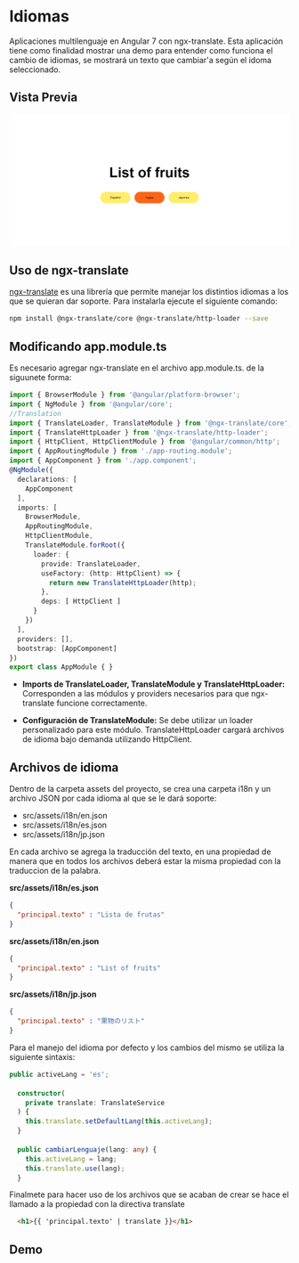 # Idiomas

Aplicaciones multilenguaje en Angular 7 con ngx-translate. Esta aplicación tiene como finalidad mostrar una demo para entender como funciona el cambio de idiomas, se mostrará un texto que cambiar'a según el idoma seleccionado.

## Vista Previa 

![Screenshot](preview.png)

## Uso de ngx-translate

[ngx-translate](https://github.com/ngx-translate/core) es una librería que permite manejar los distintios idiomas a los que se quieran dar soporte.
Para instalarla ejecute el siguiente comando:
```bash
npm install @ngx-translate/core @ngx-translate/http-loader --save
```

## Modificando app.module.ts

Es necesario agregar ngx-translate en el archivo app.module.ts. de la siguunete forma:

```typescript
import { BrowserModule } from '@angular/platform-browser';
import { NgModule } from '@angular/core';
//Translation
import { TranslateLoader, TranslateModule } from '@ngx-translate/core';
import { TranslateHttpLoader } from '@ngx-translate/http-loader';
import { HttpClient, HttpClientModule } from '@angular/common/http';
import { AppRoutingModule } from './app-routing.module';
import { AppComponent } from './app.component';
@NgModule({
  declarations: [
    AppComponent
  ],
  imports: [
    BrowserModule,
    AppRoutingModule,
    HttpClientModule,
    TranslateModule.forRoot({
      loader: {
        provide: TranslateLoader,
        useFactory: (http: HttpClient) => {
          return new TranslateHttpLoader(http);
        },
        deps: [ HttpClient ]
      }
    })
  ],
  providers: [],
  bootstrap: [AppComponent]
})
export class AppModule { }
```

* **Imports de TranslateLoader, TranslateModule y TranslateHttpLoader:** Corresponden a las módulos y providers necesarios para que ngx-translate funcione correctamente.

* **Configuración de TranslateModule:** Se debe utilizar un loader personalizado para este módulo. TranslateHttpLoader cargará archivos de idioma bajo demanda utilizando HttpClient.

## Archivos de idioma

Dentro de la carpeta assets del proyecto, se crea una carpeta i18n y un archivo JSON por cada idioma al que se le dará soporte:
* src/assets/i18n/en.json
* src/assets/i18n/es.json
* src/assets/i18n/jp.json

En cada archivo se agrega la traducción del texto, en una propiedad de manera que en todos los archivos deberá estar la misma propiedad con la traduccion de la palabra.

**src/assets/i18n/es.json**

```json
{
  "principal.texto" : "Lista de frutas"
}
```

**src/assets/i18n/en.json**

```json
{
  "principal.texto" : "List of fruits"
}
```

**src/assets/i18n/jp.json**

```json
{
  "principal.texto" : "果物のリスト"
}
```

Para el manejo del idioma por defecto y los cambios del mismo se utiliza la siguiente sintaxis:

```typescript
public activeLang = 'es';

  constructor(
    private translate: TranslateService
  ) {
    this.translate.setDefaultLang(this.activeLang);
  }

  public cambiarLenguaje(lang: any) {
    this.activeLang = lang;
    this.translate.use(lang);
  }
```

Finalmete para hacer uso de los archivos que se acaban de crear se hace el llamado a la propiedad con la directiva translate
```html
  <h1>{{ 'principal.texto' | translate }}</h1>
```

## Demo

 
